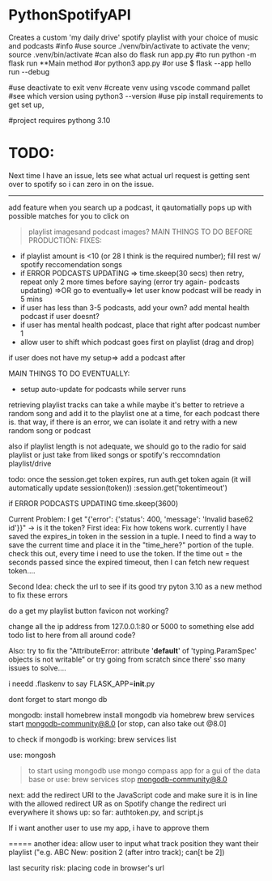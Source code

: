 # PythonSpotifyAPI
Creates a custom 'my daily drive' spotify playlist with your choice of music and podcasts
#info
#use source ./venv/bin/activate to activate the venv; source .venv/bin/activate
#can also do flask run app.py
#to run python -m flask run **Main method
#or python3 app.py
#or use $ flask --app hello run --debug


#use deactivate to exit venv
#create venv using vscode command pallet
#see which version using python3 --version
#use pip install requirements to get set up,

#project requires pythong 3.10



TODO: 
==========
Next time I have an issue, lets see what actual url request is getting sent over to spotify so i can zero in on the issue.

********
add feature when you search up a podcast, it qautomatially pops up with possible matches for you to click on

>playlist imagesand podcast images?
MAIN THINGS TO DO BEFORE PRODUCTION:
FIXES:
- if playlist amount is <10 (or 28 I think is the required number); fill rest w/ spotify reccomendation songs
- if ERROR PODCASTS UPDATING => time.skeep(30 secs) then retry, repeat only 2 more times before saying (error try again- podcasts updating) =>OR go to eventually=> let user know podcast will be ready in 5 mins
- if user has less than 3-5 podcasts, add your own? add mental health podcast if user doesnt?
- if user has mental health podcast, place that right after podcast number 1
- allow user to shift which podcast goes first on playlist (drag and drop)

if user does not have my setup=> add a podcast after 


MAIN THINGS TO DO EVENTUALLY:
- setup auto-update for podcasts while server runs

retrieving playlist tracks can take a while
maybe it's better to retrieve a random song and add it to the playlist one at a time, for each podcast there is. that way, if there is an error, we can isolate it and retry with a new random song or podcast

also if playlist length is not adequate, we should go to the radio for said playlist or just take from liked songs or spotify's reccomndation playlist/drive

todo: once the session.get token expires, run auth.get token again (it will automatically update session(token))
:session.get('tokentimeout')

if ERROR PODCASTS UPDATING
time.skeep(3600)

Current Problem: I get "{'error': {'status': 400, 'message': 'Invalid base62 id'}}" -> is it the token?
First idea: Fix how tokens work. currently I have saved the expires_in token in the session in a tuple. I need to find a way to save the current time and place it in the "time_here?" portion of the tuple. check this out, every time i need to use the token. If the time out = the seconds passed since the expired timeout, then I can fetch new request token....

Second Idea: check the url to see if its good
try pyton 3.10 as a new method to fix these errors

do a get my playlist button
favicon not working?

change all the ip address from 127.0.0.1:80 or 5000 to something else
add todo list to here from all around code?

Also: try to fix the "AttributeError: attribute '__default__' of 'typing.ParamSpec' objects is not writable"
or try going from scratch since there' sso many issues to solve....


i needd .flaskenv to say 
FLASK_APP=__init__.py

dont forget to start mongo db



mongodb:
install homebrew
install mongodb via homebrew
brew services start mongodb-community@8.0 [or stop, can also take out @8.0]


to check if mongodb is working: brew services list

use: mongosh
> to start using mongodb
use mongo compass app for a gui of the data base
or use: brew services stop mongodb-community@8.0

next: 
add the redirect URI to the JavaScript code and make sure it is in line with the allowed redirect UR as on Spotify
change the redirect uri everywhere it shows up: so far: authtoken.py, and script.js


If i want another user to use my app, i have to approve them



=====
another idea:
allow user to input what track position they want their playlist ("e.g. ABC New: position 2 (after intro track); can[t be 2])

last security risk: placing code in browser's url